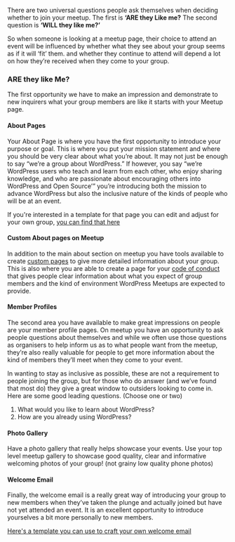 There are two universal questions people ask themselves when deciding whether to join your meetup. The first is **‘ARE they Like me?** The second question is **‘WILL they like me?’**  

So when someone is looking at a meetup page, their choice to attend an event will be influenced by whether what they see about your group seems as if it will ‘fit’ them. and whether they continue to attend will depend a lot on how they’re received when they come to your group.

### ARE they like Me?

The first opportunity we have to make an impression and demonstrate to new inquirers what your group members are like it starts with your Meetup page.

#### About Pages

Your About Page is where you have the first opportunity to introduce your purpose or goal. This is where you put your mission statement and where you should be very clear about what you’re about. It may not just be enough to say “we’re a group about WordPress.” If however, you say “we’re WordPress users who teach and learn from each other, who enjoy sharing knowledge, and who are passionate about encouraging others into WordPress and Open Source’” you’re introducing both the mission to advance WordPress but also the inclusive nature of the kinds of people who will be at an event.

If you're interested in a template for that page you can edit and adjust for your own group, [you can find that here](resources/aboutpage.md)

#### Custom About pages on Meetup

In addition to the main about section on meetup you have tools available to create [custom pages](resources/specificmeetupinfo.md) to give more detailed information about your group. This is also where you are able to create a page for your [code of conduct](resources/codeofconduct.md) that gives people clear information about what you expect of group members and the kind of environment WordPress Meetups are expected to provide.

#### Member Profiles

The second area you have available to make great impressions on people are your member profile pages. On meetup you have an opportunity to ask people questions about themselves and while we often use those questions as organisers to help inform us as to what people want from the meetup, they’re also really valuable for people to get more information about the kind of members they’ll meet when they come to your event.

In wanting to stay as inclusive as possible, these are not a requirement to people joining the group, but for those who do answer (and we’ve found that most do) they give a great window to outsiders looking to come in. Here are some good leading questions. (Choose one or two)

1.   What would you like to learn about WordPress?
2.   How are you already using WordPress?


#### Photo Gallery

Have a photo gallery that really helps showcase your events. Use your top level meetup gallery to showcase good quality, clear and informative welcoming photos of your group! (not grainy low quality phone photos)

#### Welcome Email

Finally, the welcome email is a really great way of introducing your group to new members when they’ve taken the plunge and actually joined but have not yet attended an event. It is an excellent opportunity to introduce yourselves a bit more personally to new members.

[Here's a template you can use to craft your own welcome email](/resources/welcome-email.md)

